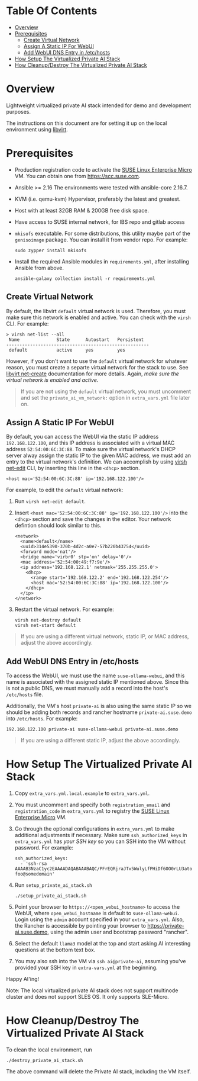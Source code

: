 # Table Of Contents

- [Overview](#overview)
- [Prerequisites](#prerequisites)
  - [Create Virtual Network](#create_virtual_network)
  - [Assign A Static IP For WebUI](#assign_static_ip)
  - [Add WebUI DNS Entry in /etc/hosts](#add_dns_entry)
- [How Setup The Virtualized Private AI Stack](#setup_howto)
- [How Cleanup/Destroy The Virtualized Private AI Stack](#setup_howto_cleanup)

# Overview <a name="overview" />

Lightweight virtualized private AI stack intended for demo and development
purposes.

The instructions on this document are for setting it up on the local
environment using [libvirt][libvirt].

# Prerequisites <a name="prerequisites" />

* Production registration code to activate the
  [SUSE Linux Enterprise Micro][sle-micro] VM. You can obtain one from
  https://scc.suse.com.
* Ansible >= 2.16 The environments were tested with ansible-core 2.16.7.
* KVM (i.e. qemu-kvm) Hypervisor, preferably the latest and greatest.
* Host with at least 32GB RAM & 200GB free disk space.
* Have access to SUSE internal network, for IBS repo and gitlab access
* `mkisofs` executable. For some distributions, this utility maybe part of the
  `genisoimage` package. You can install it from vendor repo. For example:

  ```console
  sudo zypper install mkisofs
  ```

* Install the required Ansible modules in `requirements.yml`, after
  installing Ansible from above.

  ```console
  ansible-galaxy collection install -r requirements.yml
  ```
## Create Virtual Network <a name="create_virtual_network" />

By default, the libvirt `default` virtual network is used. Therefore, you must
make sure this network is enabled and active. You can check with the
`virsh` CLI. For example:

```console
> virsh net-list --all
 Name              State      Autostart   Persistent
------------------------------------------------------
 default           active     yes         yes
```

However, if you don't want to use the `default` virtual network for whatever
reason, you must create a separte virtual network for the stack to use. See
[libvirt net-create][libvirt-net-create] documentation for more details.
Again, *make sure the virtual network is enabled and active.*

> If you are not using the `default` virtual network, you must uncomment and
> set the `private_ai_vm_network:` option in `extra_vars.yml` file later on.

## Assign A Static IP For WebUI <a name="assign_static_ip" />

By default, you can access the WebUI via the static IP address
`192.168.122.100`, and this IP address is associated with a virtual MAC address
`52:54:00:6C:3C:88`. To make sure the virtual network's DHCP server alway
assign the static IP to the given MAC address, we must add an entry to the
virtual network's definition. We can accomplish by using 
[virsh net-edit][libvirt-net-edit] CLI, by inserting this line in the `<dhcp>`
section.

```console
<host mac='52:54:00:6C:3C:88' ip='192.168.122.100'/>
```
For example, to edit the `default` virtual network:

1. Run `virsh net-edit default`.
2. Insert `<host mac='52:54:00:6C:3C:88' ip='192.168.122.100'/>` into the
   `<dhcp>` section and save the changes in the editor. Your network defintion
   should look similar to this.

   ```console
   <network>
     <name>default</name>
     <uuid>314e5390-370b-4d2c-a0e7-57b220b43754</uuid>
     <forward mode='nat'/>
     <bridge name='virbr0' stp='on' delay='0'/>
     <mac address='52:54:00:49:f7:9e'/>
     <ip address='192.168.122.1' netmask='255.255.255.0'>
       <dhcp>
         <range start='192.168.122.2' end='192.168.122.254'/>
         <host mac='52:54:00:6C:3C:88' ip='192.168.122.100'/>
       </dhcp>
     </ip>
   </network>
   ```
3. Restart the virtual network. For example:
   ```console
   virsh net-destroy default
   virsh net-start default
   ```

> If you are using a different virtual network, static IP, or MAC address,
> adjust the above accordingly.

## Add WebUI DNS Entry in /etc/hosts <a name="add_dns_entry" />

To access the WebUI, we must use the name `suse-ollama-webui`, and this name
is associated with the assigned static IP mentioned above. Since this is not a
public DNS, we must manually add a record into the host's `/etc/hosts` file.

Additionally, the VM's host `private-ai` is also using the same static IP so we
should be adding both records  and rancher hostname `private-ai.suse.demo` 
into `/etc/hosts`. For example:

```console
192.168.122.100 private-ai suse-ollama-webui private-ai.suse.demo
```

> If you are using a different static IP, adjust the above accordingly.

# How Setup The Virtualized Private AI Stack <a name="setup_howto">

1. Copy `extra_vars.yml.local.example` to `extra_vars.yml`.
2. You must uncomment and specify both `registration_email` and
   `registration_code` in `extra_vars.yml` to registry the
   [SUSE Linux Enterprise Micro][sle-micro] VM.
3. Go through the optional configurations in `extra_vars.yml` to make
   additional adjustments if necessary. Make sure `ssh_authorized_keys`
   in `extra_vars.yml` has *your SSH key* so you can SSH into the VM without
   password. For example:

   ```console
   ssh_authorized_keys:
     - 'ssh-rsa AAAAB3NzaC1yc2EAAAADAQABAAABAQC/PFrEQRjraJTx5WulyLfPHiDf6OO0rLU3atox2xu18suohUjCrLTIuRaSMX6mHAX8wb/wPFd2hlk8oXKwBxUMFOn1sOlXFti0tYbtR+TidlKMB22hehCa2K6ckQg07l9IQOQhcccSprT4jXxKW3H4PzC5tA+LfrbaUE8eHEv1/5vBK51AsYRf2T2vbSjnUHIP3bWoYbVx1fdLPvCQsYVRwnP7bLcoaIkciWVqjDW6/xEfw9GrCZCl5QfCUs5lRT2TqrgalODJmBg3tWLO2Bfgmvr9+V4j1DGHX7TqSiVGjgqhruXjGZC675/jML2TXnAxvXDQIMaSz0KSsQSKpC/p foo@somedomain'
   ```
4. Run `setup_private_ai_stack.sh`

   ```console
   ./setup_private_ai_stack.sh
   ```
5. Point your browser to `https://<open_webui_hostname>` to access the WebUI,
   where `open_webui_hostname` is default to `suse-ollama-webui`. Login
   using the `admin` account specified in your `extra_vars.yml`. Also, the
   Rancher is accessible by pointing your browser to https://private-ai.suse.demo, using
   the admin user and bootstrap password "rancher".
6. Select the default `llama3` model at the top and start asking AI interesting
   questions at the bottom text box.
7. You may also ssh into the VM via `ssh ai@private-ai`, assuming you've
   provided your SSH key in `extra-vars.yml` at the beginning.

Happy AI'ing!

Note: The local virtualized private AI stack does not support multinode cluster and does not support SLES OS. It only supports SLE-Micro.

# How Cleanup/Destroy The Virtualized Private AI Stack <a name="setup_howto_cleanup">

To clean the local environment, run

```console
./destroy_private_ai_stack.sh
```

The above command will delete the Private AI stack, including the VM itself.

[libvirt]: https://libvirt.org/
[libvirt-net-create]: https://download.libvirt.org/virshcmdref/html/sect-net-create.html
[libvirt-net-edit]: https://download.libvirt.org/virshcmdref/html/sect-net-edit.html
[llm]: https://en.wikipedia.org/wiki/Large_language_model
[ollama]: https://ollama.com/
[open-webui]: https://github.com/open-webui/open-webui
[rancher-prime]: https://www.rancher.com/products/rancher-platform
[rke2]: https://www.rancher.com/products/secure-kubernetes-distribution
[sle-micro]: https://www.suse.com/products/micro/
